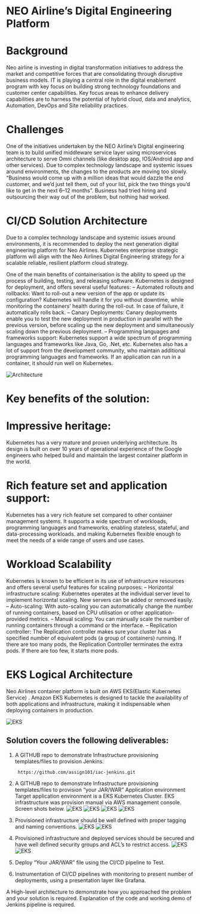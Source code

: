   # NEO Airline’s Digital Engineering Platform

# Background

Neo airline is investing in digital transformation initiatives to address the market and competitive forces that are consolidating through disruptive business models. IT is playing a central role in the digital enablement program with key focus on building strong technology foundations and customer center capabilities. Key focus areas to enhance delivery capabilities are to harness the potential of hybrid cloud, data and analytics, Automation, DevOps and Site reliability practices.

# Challenges
One of the initiatives undertaken by the NEO Airline’s Digital engineering team is to build unified middleware service layer using microservices architecture to serve Omni channels (like desktop app, IOS/Android app and other services). Due to complex technology landscape and systemic issues around environments, the changes to the products are moving too slowly. “Business would come up with a million ideas that would dazzle the end customer, and we’d just tell them, out of your list, pick the two things you’d like to get in the next 6–12 months”. Business had tried hiring and outsourcing their way out of the problem, but nothing had worked. 

# CI/CD Solution Architecture
Due to a complex technology landscape and systemic issues around environments, it is recommended to deploy the next generation digital engineering platform for Neo Airlines. 
Kubernetes enterprise strategic platform will align with the Neo Airlines Digital Engineering strategy for  a scalable reliable, resilient platform cloud strategy.

One of the main benefits of containerisation is the ability to speed up the process of building, testing, and releasing software. Kubernetes is designed for deployment, and offers several useful features:
– Automated rollouts and rollbacks: Want to roll-out a new version of the app or update its configuration? Kubernetes will handle it for you without downtime, while monitoring the containers’ health during the roll-out. In case of failure, it automatically rolls back.
– Canary Deployments: Canary deployments enable you to test the new deployment in production in parallel with the previous version, before scaling up the new deployment and simultaneously scaling down the previous deployment.
– Programming languages and frameworks support: Kubernetes support a wide spectrum of programming languages and frameworks like Java, Go, .Net, etc. Kubernetes also has a lot of support from the development community, who maintain additional programming languages and frameworks. If an application can run in a container, it should run well on Kubernetes.

![Architecture](images/architecture.png)                                       

# Key benefits of the solution:
# Impressive heritage:
Kubernetes has a very mature and proven underlying architecture. Its design is built on over 10 years of operational experience of the Google engineers who helped build and maintain the largest container platform in the world.
# Rich feature set and application support:
Kubernetes has a very rich feature set compared to other container management systems. It supports a wide spectrum of workloads, programming languages and frameworks, enabling stateless, stateful, and data-processing workloads. and making Kubernetes flexible enough to meet the needs of a wide range of users and use cases.
# Workload Scalability
Kubernetes is known to be efficient in its use of infrastructure resources and offers several useful features for scaling purposes:
– Horizontal infrastructure scaling: Kubernetes operates at the individual server level to implement horizontal scaling. New servers can be added or removed easily.
– Auto-scaling: With auto-scaling you can automatically change the number of running containers, based on CPU utilisation or other application-provided metrics.
– Manual scaling: You can manually scale the number of running containers through a command or the interface.
– Replication controller: The Replication controller makes sure your cluster has a specified number of equivalent pods (a group of containers) running. If there are too many pods, the Replication Controller terminates the extra pods. If there are too few, it starts more pods.


# EKS Logical  Architecture
Neo Airlines container platform is built on AWS EKS(Elastic Kubernetes Service) . Amazon EKS Kubernetes is designed to tackle the availability of both applications and infrastructure, making it indispensable when deploying containers in production.

![EKS](images/eks.png)


## Solution covers the following deliverables:
1)	A GITHUB repo to demonstrate Infrastructure provisioning templates/files to provision Jenkins.
        
         https://github.com/assign101/iac-jenkins.git
         
        
2)	A GITHUB repo to demonstrate Infrastructure provisioning templates/files to provision “your JAR/WAR” Application environment
    Target application environment is a EKS Kubernetes Cluster. EKS infrastructure was provision manual via AWS management console.
 Screen shots below.
![EKS](images/cluster.png)
![EKS](images/pods.png)
![EKS](images/eksconsole.png)
![EKS](images/eksnodes.png)

   
3)	Provisioned infrastructure should be well defined with proper tagging and naming conventions.
![EKS](images/tagjenkins.png)
![EKS](images/tagnodes.png)

4)	Provisioned infrastructure and deployed services should be secured and have well defined security groups and ACL’s to restrict access.
![EKS](images/secjenkins.png)
![EKS](images/secnode.png)

5)	Deploy “Your JAR/WAR” file using the CI/CD pipeline to Test.


6)	Instrumentation of CI/CD pipelines with monitoring to present number of deployments, using a presentation layer like Grafana.

A High-level architecture to demonstrate how you approached the problem and your solution is required.
Explanation of the code and working demo of Jenkins pipeline is required.
